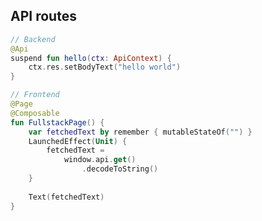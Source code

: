 ## API routes

```kotlin <apibackend> [api-backend]
// Backend
@Api
suspend fun hello(ctx: ApiContext) {
    ctx.res.setBodyText("hello world")
}
```

```kotlin 0|1,8|0 <apifrontend> [api-frontend]
// Frontend
@Page
@Composable
fun FullstackPage() {
    var fetchedText by remember { mutableStateOf("") }
    LaunchedEffect(Unit) {
        fetchedText =
            window.api.get()
                .decodeToString()
    }
    
    Text(fetchedText)
}
```
